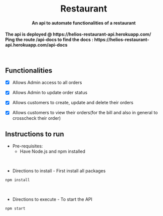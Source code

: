 <p align="center">
	<h1 align="center"> Restaurant </h1>
	<h4 align="center"> An api to automate functionalities of a restaurant <h4>
	The api is deployed @ https://helios-restaurant-api.herokuapp.com/
	<br>
	Ping the route /api-docs to find the docs : https://helios-restaurant-api.herokuapp.com/api-docs
</p>
<br>
	

  
## Functionalities
- [X]  Allows Admin access to all orders
- [X]  Allows Admin to update order status
- [X]  Allows customers to create, update and delete their orders
- [X]  Allows customers to view their orders(for the bill and also in general to crosscheck their order)



## Instructions to run

* Pre-requisites:
  - Have Node.js and npm installed

</br>
  
* Directions to install - First install all packages
```bash
npm install
```
</br>

* Directions to execute - To start the API
```bash
npm start
```

<br>

